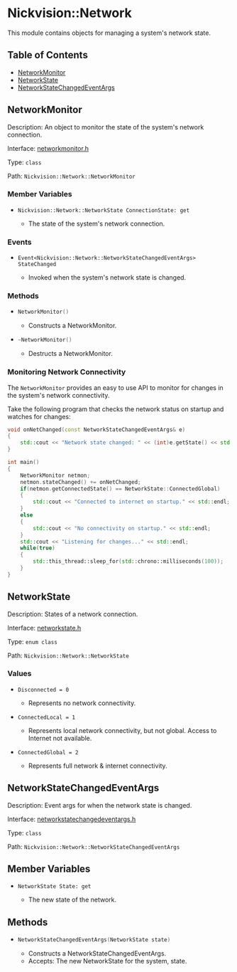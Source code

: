 # Nickvision::Network

This module contains objects for managing a system's network state.

## Table of Contents
- [NetworkMonitor](#networkmonitor)
- [NetworkState](#networkstate)
- [NetworkStateChangedEventArgs](#networkstatechangedeventargs)

## NetworkMonitor
Description: An object to monitor the state of the system's network connection.

Interface: [networkmonitor.h](/include/network/networkmonitor.h)

Type: `class`

Path: `Nickvision::Network::NetworkMonitor`

### Member Variables
- ```
  Nickvision::Network::NetworkState ConnectionState: get
  ```
    - The state of the system's network connection.

### Events
- ```
  Event<Nickvision::Network::NetworkStateChangedEventArgs> StateChanged
  ```
    - Invoked when the system's network state is changed.

### Methods
- ```cpp
  NetworkMonitor()
  ```
    - Constructs a NetworkMonitor.
- ```cpp
  ~NetworkMonitor()
  ```
    - Destructs a NetworkMonitor.

### Monitoring Network Connectivity
The `NetworkMonitor` provides an easy to use API to monitor for changes in the system's network connectivity.

Take the following program that checks the network status on startup and watches for changes:
```cpp
void onNetChanged(const NetworkStateChangedEventArgs& e)
{
    std::cout << "Network state changed: " << (int)e.getState() << std::endl;
}

int main()
{
    NetworkMonitor netmon;
    netmon.stateChanged() += onNetChanged;
    if(netmon.getConnectedState() == NetworkState::ConnectedGlobal)
    {
        std::cout << "Connected to internet on startup." << std::endl;
    }
    else
    {
        std::cout << "No connectivity on startup." << std::endl;
    }
    std::cout << "Listening for changes..." << std::endl;
    while(true)
    {
        std::this_thread::sleep_for(std::chrono::milliseconds(100));
    }
}
```

## NetworkState
Description: States of a network connection. 

Interface: [networkstate.h](/include/network/networkstate.h)

Type: `enum class`

Path: `Nickvision::Network::NetworkState`

### Values
- ```
  Disconnected = 0
  ```
    - Represents no network connectivity.
- ```
  ConnectedLocal = 1
  ```
    - Represents local network connectivity, but not global. Access to Internet not available.
- ```
  ConnectedGlobal = 2
  ```
    - Represents full network & internet connectivity.

## NetworkStateChangedEventArgs
Description: Event args for when the network state is changed.

Interface: [networkstatechangedeventargs.h](/include/network/networkstatechangedeventargs.h)

Type: `class`

Path: `Nickvision::Network::NetworkStateChangedEventArgs`

## Member Variables
- ```
  NetworkState State: get
  ```
    - The new state of the network.

## Methods
- ```cpp
  NetworkStateChangedEventArgs(NetworkState state)
  ```
    - Constructs a NetworkStateChangedEventArgs.
    - Accepts: The new NetworkState for the system, state.